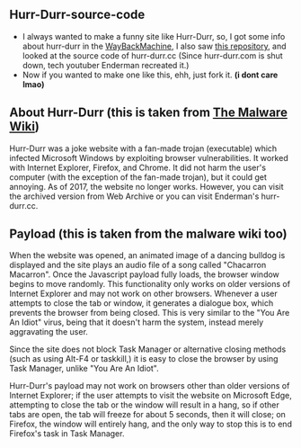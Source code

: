 ## Hurr-Durr-source-code
- I always wanted to make a funny site like Hurr-Durr, so, I got some info about hurr-durr in the [WayBackMachine](http://web.archive.org), I also saw [this repository](https://github.com/Mydoge/hurr-durr), and looked at the source code of hurr-durr.cc (Since hurr-durr.com is shut down, tech youtuber Enderman recreated it.)
- Now if you wanted to make one like this, ehh, just fork it. **(i dont care lmao)**

## About Hurr-Durr (this is taken from [The Malware Wiki](https://malwiki.org/index.php?title=Hurr-Durr))
Hurr-Durr was a joke website with a fan-made trojan (executable) which infected Microsoft Windows by exploiting browser vulnerabilities. It worked with Internet Explorer, Firefox, and Chrome. It did not harm the user's computer (with the exception of the fan-made trojan), but it could get annoying. As of 2017, the website no longer works. However, you can visit the archived version from Web Archive or you can visit Enderman's hurr-durr.cc.

## Payload (this is taken from the malware wiki too)
When the website was opened, an animated image of a dancing bulldog is displayed and the site plays an audio file of a song called "Chacarron Macarron". Once the Javascript payload fully loads, the browser window begins to move randomly. This functionality only works on older versions of Internet Explorer and may not work on other browsers. Whenever a user attempts to close the tab or window, it generates a dialogue box, which prevents the browser from being closed. This is very similar to the "You Are An Idiot" virus, being that it doesn't harm the system, instead merely aggravating the user.

Since the site does not block Task Manager or alternative closing methods (such as using Alt-F4 or taskkill,) it is easy to close the browser by using Task Manager, unlike "You Are An Idiot".

Hurr-Durr's payload may not work on browsers other than older versions of Internet Explorer; if the user attempts to visit the website on Microsoft Edge, attempting to close the tab or the window will result in a hang, so if other tabs are open, the tab will freeze for about 5 seconds, then it will close; on Firefox, the window will entirely hang, and the only way to stop this is to end Firefox's task in Task Manager.
